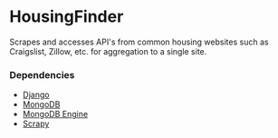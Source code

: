 # HousingFinder

Scrapes and accesses API's from common housing websites such as Craigslist, Zillow, etc. for aggregation to a single site.

### Dependencies

- [Django](https://www.djangoproject.com/)
- [MongoDB](https://www.mongodb.com/)
- [MongoDB Engine](https://django-mongodb-engine.readthedocs.io/en/latest/)
- [Scrapy](https://scrapy.org/)
